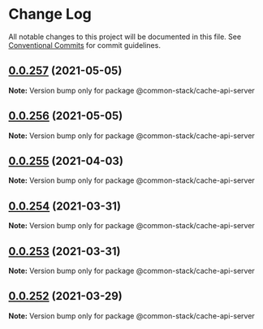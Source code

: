 # Change Log

All notable changes to this project will be documented in this file.
See [Conventional Commits](https://conventionalcommits.org) for commit guidelines.

## [0.0.257](https://github.com/cdmbase/common-stack/compare/v0.0.256...v0.0.257) (2021-05-05)

**Note:** Version bump only for package @common-stack/cache-api-server





## [0.0.256](https://github.com/cdmbase/common-stack/compare/v0.0.255...v0.0.256) (2021-05-05)

**Note:** Version bump only for package @common-stack/cache-api-server





## [0.0.255](https://github.com/cdmbase/common-stack/compare/v0.0.254...v0.0.255) (2021-04-03)

**Note:** Version bump only for package @common-stack/cache-api-server





## [0.0.254](https://github.com/cdmbase/common-stack/compare/v0.0.253...v0.0.254) (2021-03-31)

**Note:** Version bump only for package @common-stack/cache-api-server





## [0.0.253](https://github.com/cdmbase/common-stack/compare/v0.0.252...v0.0.253) (2021-03-31)

**Note:** Version bump only for package @common-stack/cache-api-server





## [0.0.252](https://github.com/cdmbase/common-stack/compare/v0.0.251...v0.0.252) (2021-03-29)

**Note:** Version bump only for package @common-stack/cache-api-server
